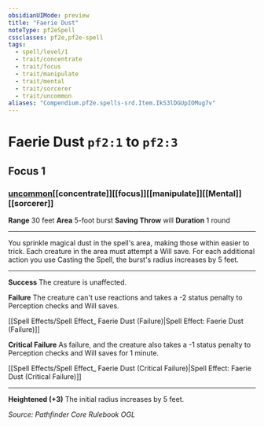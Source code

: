 ```yaml
---
obsidianUIMode: preview
title: "Faerie Dust"
noteType: pf2eSpell
cssclasses: pf2e,pf2e-spell
tags:
  - spell/level/1
  - trait/concentrate
  - trait/focus
  - trait/manipulate
  - trait/mental
  - trait/sorcerer
  - trait/uncommon
aliases: "Compendium.pf2e.spells-srd.Item.IkS3lDGUpIOMug7v" 
---
```

# Faerie Dust  `pf2:1` to `pf2:3`  
## Focus 1
### [uncommon](uncommon "Uncommon Rarity Trait")[[concentrate]][[focus]][[manipulate]][[Mental]][[sorcerer]]

**Range** 30 feet
**Area** 5-foot burst
**Saving Throw**  will
**Duration** 1 round
* * * 
You sprinkle magical dust in the spell's area, making those within easier to trick. Each creature in the area must attempt a Will save. For each additional action you use Casting the Spell, the burst's radius increases by 5 feet.

* * *

**Success** The creature is unaffected.

**Failure** The creature can't use reactions and takes a -2 status penalty to Perception checks and Will saves.

[[Spell Effects/Spell Effect_ Faerie Dust (Failure)|Spell Effect: Faerie Dust (Failure)]]

**Critical Failure** As failure, and the creature also takes a -1 status penalty to Perception checks and Will saves for 1 minute.

[[Spell Effects/Spell Effect_ Faerie Dust (Critical Failure)|Spell Effect: Faerie Dust (Critical Failure)]]

* * *

**Heightened (+3)** The initial radius increases by 5 feet.

*Source: Pathfinder Core Rulebook*
*OGL*